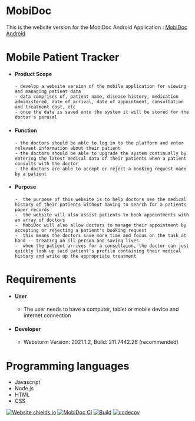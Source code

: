 # MobiDoc

This is the website version for the MobiDoc Android Application  : [MobiDoc Android]( https://github.com/freezy04/Runtime-Terror)

 # Mobile Patient Tracker
- #### Product Scope 
      - develop a website version of the mobile application for viewing and managing patient data
      - data comprises of, patient name, disease history, medication administered, date of arrival, date of appointment, consultation and treatment cost, etc
      - once the data is saved onto the system it will be stored for the doctor's perusal
       
- #### Function
      - the doctors should be able to log in to the platform and enter relevant information about their patient
      - the doctors should be able to upgrade the system continually by entering the latest medical data of their patients when a patient consults with the doctor
      - the doctors are able to accept or reject a booking request made by a patient
      
- #### Purpose
      -  the purpose of this website is to help doctors see the medical history of their patients without having to search for a patients paper records
      -  the website will also assist patients to book appointments with an array of doctors
      -  MobiDoc will also allow doctors to manage their appointment by accepting or rejecting a patient's booking request
      -  this means the doctors save more time and focus on the task at hand -- treating an ill person and saving lives
      -  when the patient arrives for a consultaion, the doctor can just quickly look up said patient's profile containing their medical history and write up the appropriate treatment

# Requirements
- #### User
  - The user needs to have a computer, tablet or mobile device and internet connection

- #### Developer
  - Webstorm Version: 2021.1.2, Build: 211.7442.26 (recommended)

# Programming languages
- Javascript
- Node.js
- HTML
- CSS




[![Website shields.io](https://img.shields.io/badge/Website-MobiDoc-yellow?style=for-the-badge/http/shields.io.svg)](https://mobidoc-6a3ac.web.app/)
[![MobiDoc CI](https://github.com/freezy04/MobiDoc/actions/workflows/main.yml/badge.svg)](https://github.com/freezy04/MobiDoc/actions/workflows/main.yml)
[![Build](https://github.com/freezy04/MobiDoc/actions/workflows/node.js.yml/badge.svg)](https://github.com/freezy04/MobiDoc/actions/workflows/node.js.yml)
[![codecov](https://codecov.io/gh/freezy04/MobiDoc/branch/main/graph/badge.svg?token=VRAAMSJ2WS)](https://codecov.io/gh/freezy04/MobiDoc)
